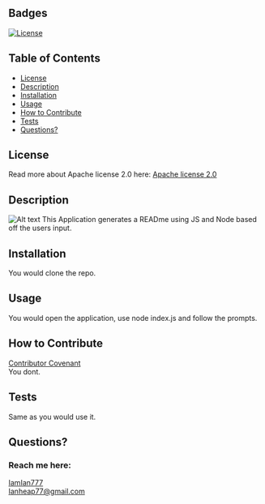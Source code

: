  ## Badges
  [![License](https://img.shields.io/badge/License-Apache%202.0-blue.svg)](https://opensource.org/licenses/Apache-2.0)
  ## Table of Contents
  * [License](#license)
  * [Description](#description)
  * [Installation](#installation)
  * [Usage](#usage)
  * [How to Contribute](#how-to-contribute)
  * [Tests](#tests)
  * [Questions?](#questions)
  ## License
  Read more about Apache license 2.0 here:
  [Apache license 2.0](https://opensource.org/licenses/Apache-2.0)
  ## Description
  ![Alt text](video/Untitled_%20Mar%2028,%202023%209_01%20PM.gif)
  This Application generates a READme using JS and Node based off the users input.
  ## Installation
  You would clone the repo.
  ## Usage
  You would open the application, use node index.js and follow the prompts.
  ## How to Contribute
  [Contributor Covenant](https://www.contributor-covenant.org/)  
  You dont.
  ## Tests
  Same as you would use it.
  ## Questions?
  ### Reach me here: 
  [IamIan777](https://github.com/IamIan777)  
  Ianheap77@gmail.com